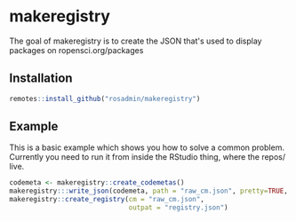 # makeregistry

The goal of makeregistry is to create the JSON that's used to display packages on ropensci.org/packages

## Installation

``` r
remotes::install_github("rosadmin/makeregistry")
```

## Example

This is a basic example which shows you how to solve a common problem. Currently you need to run it from inside the RStudio thing, where the repos/ live.

``` r
codemeta <- makeregistry::create_codemetas()
makeregistry:::write_json(codemeta, path = "raw_cm.json", pretty=TRUE,             auto_unbox = TRUE)
makeregistry::create_registry(cm = "raw_cm.json",
                              outpat = "registry.json")
```

